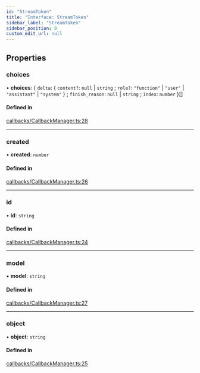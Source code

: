 ```yaml
---
id: "StreamToken"
title: "Interface: StreamToken"
sidebar_label: "StreamToken"
sidebar_position: 0
custom_edit_url: null
---
```


## Properties

### choices

• **choices**: { `delta`: { `content?`: ``null`` \| `string` ; `role?`: ``"function"`` \| ``"user"`` \| ``"assistant"`` \| ``"system"``  } ; `finish_reason`: ``null`` \| `string` ; `index`: `number`  }[]

#### Defined in

[callbacks/CallbackManager.ts:28](https://github.com/run-llama/LlamaIndexTS/blob/0f654ae/packages/core/src/callbacks/CallbackManager.ts#L28)

___

### created

• **created**: `number`

#### Defined in

[callbacks/CallbackManager.ts:26](https://github.com/run-llama/LlamaIndexTS/blob/0f654ae/packages/core/src/callbacks/CallbackManager.ts#L26)

___

### id

• **id**: `string`

#### Defined in

[callbacks/CallbackManager.ts:24](https://github.com/run-llama/LlamaIndexTS/blob/0f654ae/packages/core/src/callbacks/CallbackManager.ts#L24)

___

### model

• **model**: `string`

#### Defined in

[callbacks/CallbackManager.ts:27](https://github.com/run-llama/LlamaIndexTS/blob/0f654ae/packages/core/src/callbacks/CallbackManager.ts#L27)

___

### object

• **object**: `string`

#### Defined in

[callbacks/CallbackManager.ts:25](https://github.com/run-llama/LlamaIndexTS/blob/0f654ae/packages/core/src/callbacks/CallbackManager.ts#L25)
